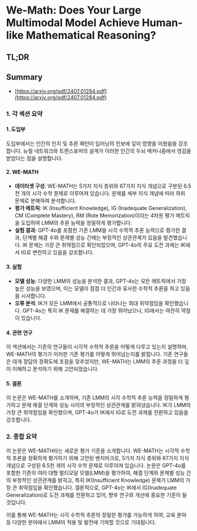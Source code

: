 # We-Math: Does Your Large Multimodal Model Achieve Human-like Mathematical Reasoning?
## TL;DR
## Summary
- [https://arxiv.org/pdf/2407.01284.pdf](https://arxiv.org/pdf/2407.01284.pdf)

### 1. 각 섹션 요약

#### 1. 도입부
도입부에서는 인간의 인지 및 추론 패턴이 딥러닝의 진보에 깊이 영향을 미쳤음을 강조합니다. 뉴럴 네트워크와 트랜스포머의 설계가 이러한 인간의 두뇌 메커니즘에서 영감을 받았다는 점을 설명합니다.

#### 2. WE-MATH
- **데이터셋 구성**: WE-MATH는 5가지 지식 층위와 67가지 지식 개념으로 구분된 6.5천 개의 시각 수학 문제로 이루어져 있습니다. 문제를 세부 지식 개념에 따라 하위 문제로 분해하여 분석합니다.
- **평가 메트릭**: IK (Insufficient Knowledge), IG (Inadequate Generalization), CM (Complete Mastery), RM (Rote Memorization)이라는 4차원 평가 메트릭을 도입하여 LMM의 추론 능력을 정밀하게 평가합니다.
- **실험 결과**: GPT-4o를 포함한 기존 LMM을 시각 수학적 추론 능력으로 평가한 결과, 단계별 해결 수와 문제별 성능 간에는 부정적인 상관관계가 있음을 발견했습니다. IK 문제는 가장 큰 취약점으로 확인되었으며, GPT-4o의 주요 도전 과제는 IK에서 IG로 변천하고 있음을 강조합니다.

#### 3. 실험
- **모델 성능**: 다양한 LMM의 성능을 분석한 결과, GPT-4o는 모든 메트릭에서 가장 높은 성능을 보였으며, 이는 모델이 점점 더 인간과 유사한 수학적 추론을 하고 있음을 시사합니다.
- **오류 분석**: IK가 모든 LMM에서 공통적으로 나타나는 최대 취약점임을 확인했습니다. GPT-4o는 특히 IK 문제를 해결하는 데 가장 뛰어났으나, IG에서는 여전히 약점이 있습니다.

#### 4. 관련 연구
이 섹션에서는 기존의 연구들이 시각적 수학적 추론을 어떻게 다루고 있는지 설명하며, WE-MATH의 평가가 이러한 기존 평가를 어떻게 뛰어넘는지를 밝힙니다. 기존 연구들은 대개 정답의 정확도에 초점을 맞추었지만, WE-MATH는 LMM의 추론 과정을 더 깊이 이해하고 분석하기 위해 고안되었습니다.

#### 5. 결론
이 논문은 WE-MATH를 소개하며, 기존 LMM의 시각 수학적 추론 능력을 정밀하게 평가하고 문제 해결 단계와 성능 사이의 부정적인 상관관계를 밝혀냈습니다. IK가 LMM의 가장 큰 취약점임을 확인했으며, GPT-4o가 IK에서 IG로 도전 과제를 전환하고 있음을 강조합니다.

### 2. 종합 요약
이 논문은 WE-MATH라는 새로운 평가 기준을 소개합니다. WE-MATH는 시각적 수학적 추론을 정확하게 평가하기 위해 고안된 벤치마크로, 5가지 지식 층위와 67가지 지식 개념으로 구성된 6.5천 개의 시각 수학 문제로 이루어져 있습니다. 논문은 GPT-4o를 포함한 기존의 여러 대형 멀티모달 모델(LMM)을 평가하여, 해결 단계와 문제별 성능 간의 부정적인 상관관계를 밝히고, 특히 IK(Insufficient Knowledge) 문제가 LMM의 가장 큰 취약점임을 확인했습니다. 결론적으로, GPT-4o는 IK에서 IG(Inadequate Generalization)로 도전 과제를 전환하고 있어, 향후 연구와 개선에 중요한 기준이 될 것입니다.

이를 통해 WE-MATH는 시각 수학적 추론의 정밀한 평가를 가능하게 하여, 교육 분야 등 다양한 분야에서 LMM의 적용 및 발전에 기여할 것으로 기대됩니다.